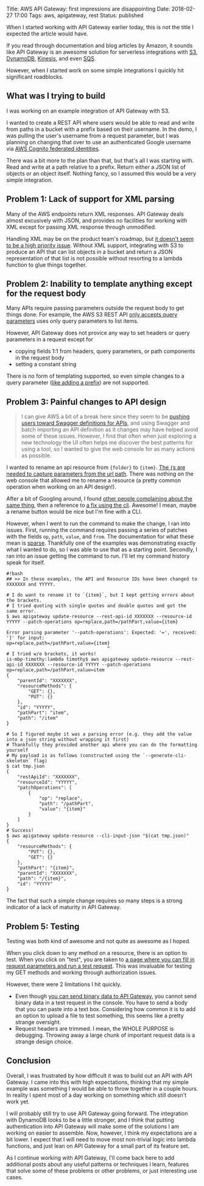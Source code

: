 Title: AWS API Gateway: first impressions are disappointing
Date: 2018-02-27 17:00
Tags: aws, apigateway, rest
Status: published

When I started working with API Gateway earlier today, this is not the title I expected the article would have.

If you read through documentation and blog articles by Amazon, it sounds like API Gateway is an awesome solution for serverless integrations with [S3](https://docs.aws.amazon.com/apigateway/latest/developerguide/integrating-api-with-aws-services-s3.html), [DynamoDB](https://aws.amazon.com/blogs/compute/using-amazon-api-gateway-as-a-proxy-for-dynamodb/), [Kinesis](https://docs.aws.amazon.com/apigateway/latest/developerguide/integrating-api-with-aws-services-kinesis.html), and even [SQS](https://medium.com/@gayanhewa/api-gateway-and-service-proxy-with-sqs-2699c6960690).

However, when I started work on some simple integrations I quickly hit significant roadblocks.

## What was I trying to build

I was working on an example integration of API Gateway with S3.

I wanted to create a REST API where users would be able to read and write from paths in a bucket with a prefix based on their username.  In the demo, I was pulling the user's username from a request parameter, but I was planning on changing that over to use an authenticated Google username via [AWS Cognito federated identities](https://docs.aws.amazon.com/cognito/latest/developerguide/google.html).

There was a bit more to the plan than that, but that's all I was starting with. Read and write at a path relative to a prefix. Return either a JSON list of objects or an object itself.  Nothing fancy, so I assumed this would be a very simple integration.

## Problem 1: Lack of support for XML parsing

Many of the AWS endpoints return XML responses.  API Gateway deals almost excusively with JSON, and provides no facilities for working with XML except for passing XML response through unmodified.

Handling XML may be on the product team's roadmap, but [it doesn't seem to be a high priority issue](https://stackoverflow.com/questions/40325005/how-do-i-convert-xml-to-json-aws-api-gateway).  Without XML support, integrating with S3 to produce an API that can list objects in a bucket and return a JSON representation of that list is not possible without resorting to a lambda function to glue things together.

## Problem 2: Inability to template anything except for the request body

Many APIs require passing parameters outside the request body to get things done.  For example, the AWS S3 REST API [only accepts query parameters](https://docs.aws.amazon.com/AmazonS3/latest/API/v2-RESTBucketGET.html) uses only query parameters to list items.

However, API Gateway does not provice any way to set headers or query parameters in a request except for 

* copying fields 1:1 from headers, query parameters, or path components in the request body
* setting a constant string

There is no form of templating supported, so even simple changes to a query parameter ([like adding a prefix](https://stackoverflow.com/questions/49016313/how-to-append-a-prefix-to-a-querystring-parameter-in-aws-api-gateway)) are not supported.

## Problem 3: Painful changes to API design

> I can give AWS a bit of a break here since they seem to be [pushing users toward Swagger definitions for APIs](https://docs.aws.amazon.com/apigateway/latest/developerguide/api-gateway-swagger-extensions.html), and using Swagger and batch importing an API definition as it changes may have helped avoid some of these issues.  However, I find that often when just exploring a new technology the UI often helps me discover the best patterns for using a tool, so I wanted to give the web console for as many actions as possible.

I wanted to rename an api resource from `{folder}` to `{item}`. [The `{`s are needed to capture parameters from the url path](https://docs.aws.amazon.com/apigateway/latest/developerguide/api-gateway-method-settings-method-request.html#setup-method-resources).  There was nothing on the web console that allowed me to rename a resource (a pretty common operation when working on an API design!).

After a bit of Googling around, I found [other people complaining about the same thing](https://forums.aws.amazon.com/thread.jspa?threadID=215649), then a reference to [a fix using the cli](https://forums.aws.amazon.com/thread.jspa?messageID=731761&#731761).  Awesome!  I mean, maybe a rename button would be nice but I'm fine with a CLI.

However, when I went to run the command to make the change, I ran into issues.  First, running the command requires passing a series of patches with the fields `op`, `path`, `value`, and `from`.  The documentation for what these mean is [sparse](https://docs.aws.amazon.com/cli/latest/reference/apigateway/update-resource.html).  Thankfully one of the examples was demonstrating exactly what I wanted to do, so I was able to use that as a starting point.  Secondly, I ran into an issue getting the command to run.  I'll let my command history speak for itself.

    #!bash
    ## >> In these examples, the API and Resource IDs have been changed to XXXXXXX and YYYYY.

    # I do want to rename it to `{item}`, but I kept getting errors about the brackets.
    # I tried quoting with single quotes and double quotes and got the same error.
    $ aws apigateway update-resource --rest-api-id XXXXXXX --resource-id YYYYY --patch-operations op=replace,path=/pathPart,value={item}

    Error parsing parameter '--patch-operations': Expected: '=', received: '}' for input:
    op=replace,path=/pathPart,value={item}
                                         ^
    # I tried w/o brackets, it works!
    is-mbp-timothy:lambda timothy$ aws apigateway update-resource --rest-api-id XXXXXXX --resource-id YYYYY --patch-operations op=replace,path=/pathPart,value=item
    {
        "parentId": "XXXXXXX",
        "resourceMethods": {
            "GET": {},
            "PUT": {}
        },
        "id": "YYYYY",
        "pathPart": "item",
        "path": "/item"
    }

    # So I figured maybe it was a parsing error (e.g. they add the value into a json string without wrapping it first)
    # Thankfully they provided another api where you can do the formatting yourself
    # My payload is as follows (constructed using the `--generate-cli-skeleton` flag)
    $ cat tmp.json
    {
        "restApiId": "XXXXXXX",
        "resourceId": "YYYYY",
        "patchOperations": [
            {
                "op": "replace",
                "path": "/pathPart",
                "value": "{item}"
            }
        ]
    }
    # Success!
    $ aws apigateway update-resource --cli-input-json "$(cat tmp.json)"
    {
        "resourceMethods": {
            "PUT": {},
            "GET": {}
        },
        "pathPart": "{item}",
        "parentId": "XXXXXXX",
        "path": "/{item}",
        "id": "YYYYY"
    }

The fact that such a simple change requires so many steps is a strong indicator of a lack of maturity in API Gateway.

## Problem 5: Testing

Testing was both kind of awesome and not quite as awesome as I hoped.

When you click down to any method on a resource, there is an option to test.  When you click on "test", you are taken to [a page where you can fill in request parameters and run a test request](https://docs.aws.amazon.com/apigateway/latest/developerguide/how-to-test-method.html).  This was invaluable for testing my GET methods and working through authorization issues.

However, there were 2 limitations I hit quickly.

* Even though [you can send binary data to API Gateway](https://docs.aws.amazon.com/apigateway/latest/developerguide/api-gateway-payload-encodings-configure-with-console.html), you cannot send binary data in a test request in the console.  You have to send a body that you can paste into a text box.  Considering how common it is to add an option to upload a file to test something, this seems like a pretty strange oversight.
* Request headers are trimmed.  I mean, the WHOLE PURPOSE is debugging.  Throwing away a large chunk of important request data is a strange design choice.

## Conclusion

Overall, I was frustrated by how difficult it was to build out an API with API Gateway.  I came into this with high expectations, thinking that my simple example was something I would be able to throw together in a couple hours.  In reality I spent most of a day working on something which still doesn't work yet.

I will probably still try to use API Gateway going forward.  The integration with DynamoDB looks to be a little stronger, and I think that putting authentication into API Gateway will make some of the solutions I am working on easier to assemble.  Now, however, I think my expectations are a bit lower.  I expect that I will need to move most non-trivial logic into lambda functions, and just lean on API Gateway for a small part of its feature set.

As I continue working with API Gateway, I'll come back here to add additional posts about any useful patterns or techniques I learn, features that solve some of these problems or other problems, or just interesting use cases.
